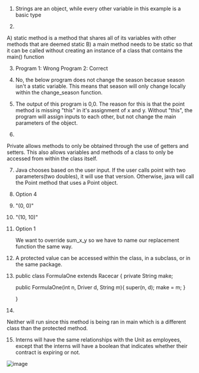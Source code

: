 1. 
   Strings are an object, while every other variable in this example is a basic 
type

2.
  A)  static method is a method that shares all of its variables with other 
methods that are deemed static
  B) a main method needs to be static so that it can be called without creating an 
instance of a class that contains the main() function

3.
   Program 1: Wrong
   Program 2: Correct

4. No, the below program does not change the season becasue season isn't a static 
variable. This means that season will only change locally within the change_season 
function. 

5. The output of this program is 0,0. The reason for this is that the point method 
is missing "this" in it's assignment of x and y. Without "this", the program will 
assign inputs to each other, but not change the main parameters of the object.

6.

  Private allows methods to only be obtained through the use of getters and 
setters. This also allows variables and methods of a class to only be accessed 
from within the class itself.

7.
    Java chooses based on the user input. If the user calls point with two 
parameters(two doubles), it will use that version. Otherwise, java will call the 
Point method that uses a Point object.

8.
   Option 4

9. "(0, 0)"

10. "(10, 10)"

11. Option 1
	
	We want to override sum_x_y so we have to name our replacement function 
the same way.
 
12. A protected value can be accessed within the class, in a subclass, or in the 
same package.

13. 
     public class FormulaOne extends Racecar {
	private String make;
	
	public FormulaOne(int n, Driver d, String m){
	     super(n, d);
	     make = m;
	}
  
     }
	

14.

   Neither will run since this method is being ran in main which is a 
different class than the protected method.

		
15.  Interns will have the same relationships with the Unit as employees, except that the 
interns will have a boolean that indicates whether their contract is expiring or not.

![image](/Users/philtchoko/Desktop/csci2113/J2/IMG_6460.jpeg)  
    	

